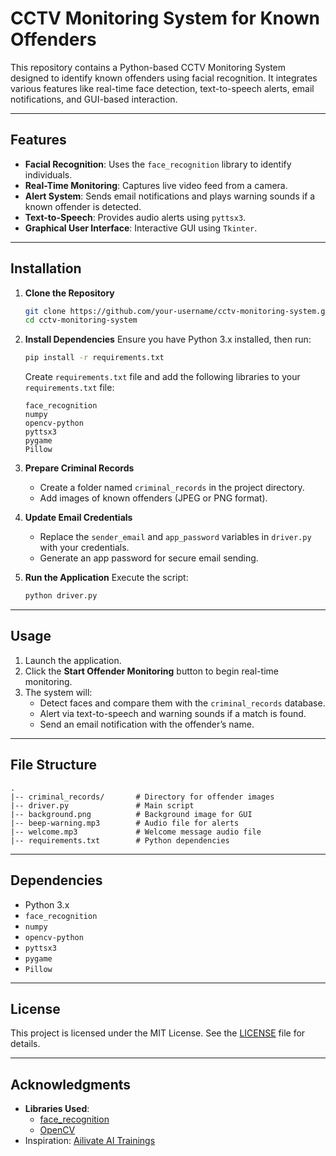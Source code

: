 # CCTV Monitoring System for Known Offenders

This repository contains a Python-based CCTV Monitoring System designed to identify known offenders using facial recognition. It integrates various features like real-time face detection, text-to-speech alerts, email notifications, and GUI-based interaction.

---

## Features

- **Facial Recognition**: Uses the `face_recognition` library to identify individuals.
- **Real-Time Monitoring**: Captures live video feed from a camera.
- **Alert System**: Sends email notifications and plays warning sounds if a known offender is detected.
- **Text-to-Speech**: Provides audio alerts using `pyttsx3`.
- **Graphical User Interface**: Interactive GUI using `Tkinter`.

---

## Installation

1. **Clone the Repository**

   ```bash
   git clone https://github.com/your-username/cctv-monitoring-system.git
   cd cctv-monitoring-system
   ```

2. **Install Dependencies**
   Ensure you have Python 3.x installed, then run:

   ```bash
   pip install -r requirements.txt
   ```

   Create `requirements.txt` file and add the following libraries to your `requirements.txt` file:

   ```
   face_recognition
   numpy
   opencv-python
   pyttsx3
   pygame
   Pillow
   ```

3. **Prepare Criminal Records**

   - Create a folder named `criminal_records` in the project directory.
   - Add images of known offenders (JPEG or PNG format).

4. **Update Email Credentials**

   - Replace the `sender_email` and `app_password` variables in `driver.py` with your credentials.
   - Generate an app password for secure email sending.

5. **Run the Application**
   Execute the script:

   ```bash
   python driver.py
   ```

---

## Usage

1. Launch the application.
2. Click the **Start Offender Monitoring** button to begin real-time monitoring.
3. The system will:
   - Detect faces and compare them with the `criminal_records` database.
   - Alert via text-to-speech and warning sounds if a match is found.
   - Send an email notification with the offender’s name.

---

## File Structure

```
.
|-- criminal_records/       # Directory for offender images
|-- driver.py               # Main script
|-- background.png          # Background image for GUI
|-- beep-warning.mp3        # Audio file for alerts
|-- welcome.mp3             # Welcome message audio file
|-- requirements.txt        # Python dependencies
```

---

## Dependencies

- Python 3.x
- `face_recognition`
- `numpy`
- `opencv-python`
- `pyttsx3`
- `pygame`
- `Pillow`

---

## License

This project is licensed under the MIT License. See the [LICENSE](LICENSE) file for details.

---

## Acknowledgments

- **Libraries Used**:
  - [face_recognition](https://github.com/ageitgey/face_recognition)
  - [OpenCV](https://opencv.org/)
- Inspiration: [Ailivate AI Trainings](https://ailivate.ai)
